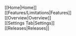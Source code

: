 [[Home|Home]]<BR>
[[Features/Limitations|Features]]<BR>
[[Overview|Overview]]<BR>
[[Settings Tab|Settings]]<BR>
[[Releases|Releases]]<BR>
